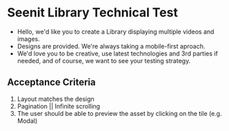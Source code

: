 # Seenit Library Technical Test

- Hello, we'd like you to create a Library displaying multiple videos and images.
- Designs are provided. We're always taking a mobile-first aproach.
- We'd love you to be creative, use latest technologies and 3rd parties if needed, and of course, we want to see your testing strategy.

## Acceptance Criteria

1. Layout matches the design
2. Pagination || Infinite scrolling
3. The user should be able to preview the asset by clicking on the tile (e.g. Modal)
